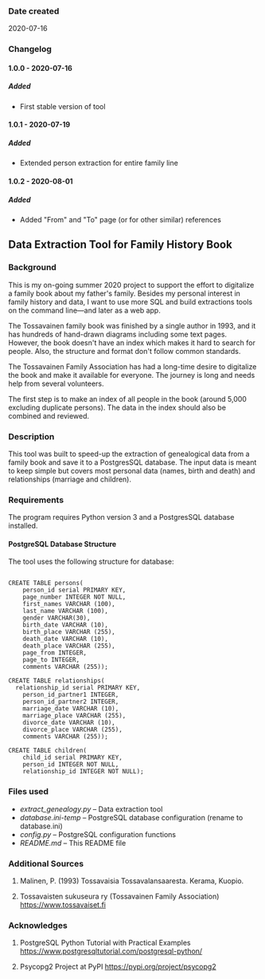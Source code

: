 ### Date created
2020-07-16

### Changelog

#### 1.0.0 - 2020-07-16

##### Added
- First stable version of tool

#### 1.0.1 - 2020-07-19

##### Added
- Extended person extraction for entire family line

#### 1.0.2 - 2020-08-01

##### Added
- Added "From" and "To" page (or for other similar) references

## Data Extraction Tool for Family History Book

### Background

This is my on-going summer 2020 project to support the effort to digitalize a family book about my father's family. Besides my personal interest in family history and data, I want to use more SQL and build extractions tools on the command line—and later as a web app.

The Tossavainen family book was finished by a single author in 1993, and it has hundreds of hand-drawn diagrams including some text pages. However, the book doesn't have an index which makes it hard to search for people. Also, the structure and format don't follow common standards.

The Tossavainen Family Association has had a long-time desire to digitalize the book and make it available for everyone. The journey is long and needs help from several volunteers.

The first step is to make an index of all people in the book (around 5,000 excluding duplicate persons). The data in the index should also be combined and reviewed.

### Description

This tool was built to speed-up the extraction of genealogical data from a family book and save it to a PostgresSQL database. The input data is meant to keep simple but covers most personal data (names, birth and death) and relationships (marriage and children).

### Requirements

The program requires Python version 3 and a PostgresSQL database installed.

#### PostgreSQL Database Structure

The tool uses the following structure for database:

<pre><code>
CREATE TABLE persons(
	person_id serial PRIMARY KEY,
	page_number INTEGER NOT NULL,
	first_names VARCHAR (100),
	last_name VARCHAR (100),
	gender VARCHAR(30),
	birth_date VARCHAR (10),
	birth_place VARCHAR (255),
	death_date VARCHAR (10),
	death_place VARCHAR (255),
	page_from INTEGER,
	page_to INTEGER,
	comments VARCHAR (255));

CREATE TABLE relationships(
  relationship_id serial PRIMARY KEY,
	person_id_partner1 INTEGER,
	person_id_partner2 INTEGER,
	marriage_date VARCHAR (10),
	marriage_place VARCHAR (255),
	divorce_date VARCHAR (10),
	divorce_place VARCHAR (255),
	comments VARCHAR (255));

CREATE TABLE children(
	child_id serial PRIMARY KEY,
	person_id INTEGER NOT NULL,
	relationship_id INTEGER NOT NULL);
</pre></code>

### Files used

- *extract_genealogy.py* – Data extraction tool
- *database.ini-temp* – PostgreSQL database configuration (rename to database.ini)
- *config.py* – PostgreSQL configuration functions
- *README.md* – This README file


### Additional Sources

1. Malinen, P. (1993) Tossavaisia Tossavalansaaresta. Kerama, Kuopio.

2. Tossavaisten sukuseura ry (Tossavainen Family Association) https://www.tossavaiset.fi


### Acknowledges

1. PostgreSQL Python Tutorial with Practical Examples https://www.postgresqltutorial.com/postgresql-python/

2. Psycopg2 Project at PyPI https://pypi.org/project/psycopg2
